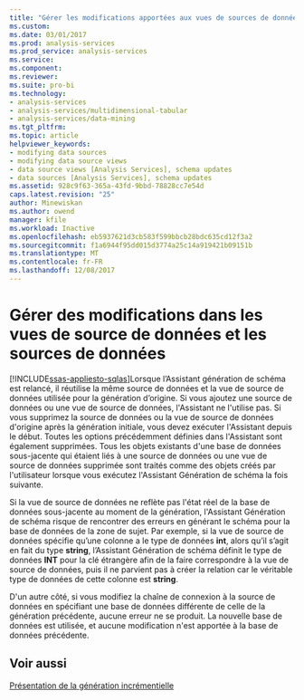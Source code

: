 ```yaml
---
title: "Gérer les modifications apportées aux vues de sources de données et Sources de données | Documents Microsoft"
ms.custom: 
ms.date: 03/01/2017
ms.prod: analysis-services
ms.prod_service: analysis-services
ms.service: 
ms.component: 
ms.reviewer: 
ms.suite: pro-bi
ms.technology:
- analysis-services
- analysis-services/multidimensional-tabular
- analysis-services/data-mining
ms.tgt_pltfrm: 
ms.topic: article
helpviewer_keywords:
- modifying data sources
- modifying data source views
- data source views [Analysis Services], schema updates
- data sources [Analysis Services], schema updates
ms.assetid: 928c9f63-365a-43fd-9bbd-78828cc7e54d
caps.latest.revision: "25"
author: Minewiskan
ms.author: owend
manager: kfile
ms.workload: Inactive
ms.openlocfilehash: eb5937621d3cb583f599bbcb28bdc635cd12f3a2
ms.sourcegitcommit: f1a6944f95dd015d3774a25c14a919421b09151b
ms.translationtype: MT
ms.contentlocale: fr-FR
ms.lasthandoff: 12/08/2017
---
```

# <a name="manage-changes-to-data-source-views-and-data-sources"></a>Gérer des modifications dans les vues de source de données et les sources de données
[!INCLUDE[ssas-appliesto-sqlas](../../includes/ssas-appliesto-sqlas.md)]Lorsque l’Assistant génération de schéma est relancé, il réutilise la même source de données et la vue de source de données utilisée pour la génération d’origine. Si vous ajoutez une source de données ou une vue de source de données, l'Assistant ne l'utilise pas. Si vous supprimez la source de données ou la vue de source de données d'origine après la génération initiale, vous devez exécuter l'Assistant depuis le début. Toutes les options précédemment définies dans l'Assistant sont également supprimées. Tous les objets existants d'une base de données sous-jacente qui étaient liés à une source de données ou une vue de source de données supprimée sont traités comme des objets créés par l'utilisateur lorsque vous exécutez l'Assistant Génération de schéma la fois suivante.  
  
 Si la vue de source de données ne reflète pas l'état réel de la base de données sous-jacente au moment de la génération, l'Assistant Génération de schéma risque de rencontrer des erreurs en générant le schéma pour la base de données de la zone de sujet. Par exemple, si la vue de source de données spécifie qu’une colonne a le type de données **int**, alors qu’il s’agit en fait du type **string**, l’Assistant Génération de schéma définit le type de données **INT** pour la clé étrangère afin de la faire correspondre à la vue de source de données, puis il ne parvient pas à créer la relation car le véritable type de données de cette colonne est **string**.  
  
 D'un autre côté, si vous modifiez la chaîne de connexion à la source de données en spécifiant une base de données différente de celle de la génération précédente, aucune erreur ne se produit. La nouvelle base de données est utilisée, et aucune modification n'est apportée à la base de données précédente.  
  
## <a name="see-also"></a>Voir aussi  
 [Présentation de la génération incrémentielle](../../analysis-services/multidimensional-models/understanding-incremental-generation.md)  
  
  
